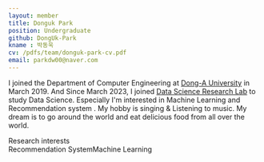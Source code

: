 ```yaml
---
layout: member
title: Donguk Park
position: Undergraduate
github: DongUk-Park
kname : 박동욱
cv: /pdfs/team/donguk-park-cv.pdf
email: parkdw00@naver.com
---
```


I joined the Department of Computer Engineering at [Dong-A University](https://english.donga.ac.kr/sites/english/index.do) in March 2019. And Since March 2023, I joined [Data Science Research Lab](https://www.datasciencelabs.org/) to study Data Science. Especially I'm interested in Machine Learning and Recommendation system . My hobby is singing & Listening to music. My dream is to go around the world and eat delicious food from all over the world.

<div class="head">Research interests</div>
<span class="badge badge-info">Recommendation System</span><span class="badge badge-danger">Machine Learning</span>
